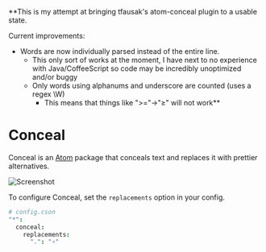 **This is my attempt at bringing tfausak's atom-conceal plugin to a usable state.

Current improvements:
- Words are now individually parsed instead of the entire line.
  - This only sort of works at the moment, I have next to no experience with Java/CoffeeScript so code may be incredibly unoptimized and/or buggy
  - Only words using alphanums and underscore are counted (uses a regex \W)
    - This means that things like ">="→"≥" will not work**

# Conceal

Conceal is an [Atom][] package that conceals text and replaces it with prettier
alternatives.

![Screenshot][]

To configure Conceal, set the `replacements` option in your config.

``` cson
# config.cson
"*":
  conceal:
    replacements:
      ".": "∘"
```

[atom]: https://atom.io
[screenshot]: https://i.imgur.com/MxEX9hN.png

